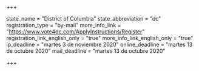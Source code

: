 +++

state_name = "District of Columbia"
state_abbreviation = "dc"
registration_type = "by-mail"
more_info_link = "https://www.vote4dc.com/ApplyInstructions/Register"
registration_link_english_only = "true"
more_info_link_english_only = "true"
ip_deadline = "martes 3 de noviembre 2020"
online_deadline = "martes 13 de octubre 2020"
mail_deadline = "martes 13 de octubre 2020"

+++